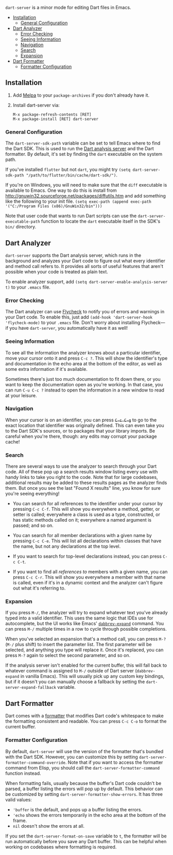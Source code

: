 `dart-server` is a minor mode for editing Dart files in Emacs.

* [Installation](#installation)
  * [General Configuration](#general-configuration)
* [Dart Analyzer](#dart-analyzer)
  * [Error Checking](#error-checking)
  * [Seeing Information](#seeing-information)
  * [Navigation](#navigation)
  * [Search](#search)
  * [Expansion](#expansion)
* [Dart Formatter](#dart-formatter)
  * [Formatter Configuration](#formatter-configuration)

## Installation

1. Add [Melpa](https://melpa.org/#/getting-started) to your
   `package-archives` if you don't already have it.

2.  Install dart-server via:
    ```
    M-x package-refresh-contents [RET]
    M-x package-install [RET] dart-server
    ```

### General Configuration

The `dart-server-sdk-path` variable can be set to tell Emacs where to find the
Dart SDK. This is used to run the [Dart analysis server](#dart-analyzer) and the
Dart formatter. By default, it's set by finding the `dart` executable on the
system path.

If you've installed `flutter` but not `dart`, you might try `(setq
dart-server-sdk-path "/path/to/flutter/bin/cache/dart-sdk/")`.

If you're on Windows, you will need to make sure that the `diff` executable is
available to Emacs. One way to do this is install from
http://gnuwin32.sourceforge.net/packages/diffutils.htm and add something like
the following to your init file. `(setq exec-path (append exec-path
'("C:/Program Files (x86)/GnuWin32/bin")))`


Note that user code that wants to run Dart scripts can use the
`dart-server-executable-path` function to locate the `dart` executable itself in
the SDK's `bin/` directory.

## Dart Analyzer

`dart-server` supports the Dart analysis server, which runs in the background
and analyzes your Dart code to figure out what every identifier and method call
refers to. It provides all sorts of useful features that aren't possible when
your code is treated as plain text.

To enable analyzer support, add `(setq dart-server-enable-analysis-server t)` to
your `.emacs` file.

### Error Checking

The Dart analyzer can use [Flycheck][] to notify you of errors and warnings in
your Dart code. To enable this, just add `(add-hook 'dart-server-hook
'flycheck-mode)` to your `.emacs` file. Don't worry about installing Flycheck—if
you have `dart-server`, you automatically have it as well!

[Flycheck]: http://www.flycheck.org/en/latest/

### Seeing Information

To see all the information the analyzer knows about a particular identifier,
move your cursor onto it and press `C-c ?`. This will show the identifier's type
and documentation in the echo area at the bottom of the editor, as well as some
extra information if it's available.

Sometimes there's just too much documentation to fit down there, or you want to
keep the documentation open as you're working. In that case, you can run `C-u
C-c ?` instead to open the information in a new window to read at your leisure.

### Navigation

When your cursor is on an identifier, you can press ~~`C-c C-g`~~ to go to the
exact location that identifier was originally defined. This can even take you to
the Dart SDK's sources, or to packages that your library imports. Be careful
when you're there, though: any edits may corrupt your package cache!

### Search

There are several ways to use the analyzer to search through your Dart code. All
of these pop up a search results window listing every use with handy links to
take you right to the code. Note that for large codebases, additional results
may be added to these results pages as the analyzer finds them. But once you see
the last "Found X results" line, you know for sure you're seeing everything!

* You can search for all references to the identifier under your cursor by
  pressing `C-c C-f`. This will show you everywhere a method, getter, or setter
  is called; everywhere a class is used as a type, constructed, or has static
  methods called on it; everywhere a named argument is passed; and so on.

* You can search for all member declarations with a given name by pressing `C-c
  C-e`. This will list all declarations within classes that have the name, but
  not any declarations at the top level.

* If you want to search for top-level declarations instead, you can press `C-c
  C-t`.

* If you want to find all *references to* members with a given name, you can
  press `C-c C-r`. This will show you everywhere a member with that name is
  called, even if it's in a dynamic context and the analyzer can't figure out
  what it's referring to.

### Expansion

If you press `M-/`, the analyzer will try to expand whatever text you've already
typed into a valid identifier. This uses the same logic that IDEs use for
autocomplete, but the UI works like Emacs' [`dabbrev-expand`][dabbrev] command.
You can press `M-/` multiple times in a row to cycle through possible
completions.

When you've selected an expansion that's a method call, you can press `M-?`
(`M-/` plus shift) to insert the parameter list. The first parameter will be
selected, and anything you type will replace it. Once it's replaced, you can
press `M-?` again to select the second parameter, and so on.

[dabbrev]: https://www.gnu.org/software/emacs/manual/html_node/emacs/Dynamic-Abbrevs.html

If the analysis server isn't enabled for the current buffer, this will fall back
to whatever command is assigned to `M-/` outside of Dart server
(`dabbrev-expand` in vanilla Emacs). This will usually pick up any custom key
bindings, but if it doesn't you can manually choose a fallback by setting the
`dart-server-expand-fallback` variable.

## Dart Formatter

Dart comes with a [formatter][] that modifies Dart code's whitespace to make the
formatting consistent and readable. You can press `C-c C-o` to format the
current buffer.

[formatter]: https://github.com/dart-lang/dart_style#readme

### Formatter Configuration

By default, `dart-server` will use the version of the formatter that's bundled
with the Dart SDK. However, you can customize this by setting
`dart-server-formatter-command-override`. Note that if you want to access the
formatter command from Elisp, you should call the
`dart-server-formatter-command` function instead.

When formatting fails, usually because the buffer's Dart code couldn't be
parsed, a buffer listing the errors will pop up by default. This behavior can be
customized by setting `dart-server-formatter-show-errors`. It has three valid
values:

* `'buffer` is the default, and pops up a buffer listing the errors.
* `'echo` shows the errors temporarily in the echo area at the bottom of the frame.
* `nil` doesn't show the errors at all.

If you set the `dart-server-format-on-save` variable to `t`, the formatter will
be run automatically before you save any Dart buffer. This can be helpful when
working on codebases where formatting is required.


<!-- Local Variables: -->
<!-- fill-column: 80 -->
<!-- End: -->
